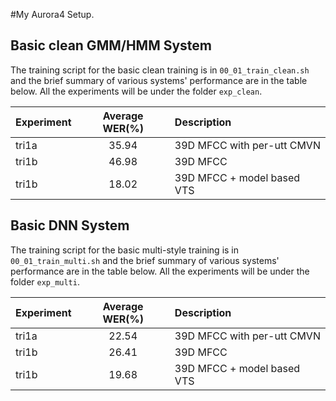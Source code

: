 #My Aurora4 Setup.

## Basic clean GMM/HMM System

The training script for the basic clean training is in `00_01_train_clean.sh` and the brief summary of various systems' performance are in the table below. All the experiments will be under the folder `exp_clean`.

| Experiment | Average WER(%) | Description |
|:-----------|:--------------:|:------------|
| tri1a | 35.94 | 39D MFCC with per-utt CMVN |
| tri1b | 46.98 | 39D MFCC |
| tri1b | 18.02 | 39D MFCC + model based VTS |

## Basic DNN System

The training script for the basic multi-style training is in `00_01_train_multi.sh` and the brief summary of various systems' performance are in the table below. All the experiments will be under the folder `exp_multi`.

| Experiment | Average WER(%) | Description |
|:-----------|:--------------:|:------------|
| tri1a | 22.54 | 39D MFCC with per-utt CMVN |
| tri1b | 26.41 | 39D MFCC |
| tri1b | 19.68 | 39D MFCC + model based VTS |



